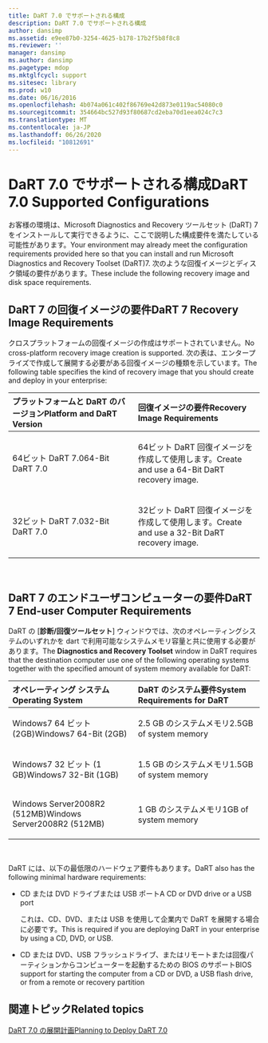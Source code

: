 ```yaml
---
title: DaRT 7.0 でサポートされる構成
description: DaRT 7.0 でサポートされる構成
author: dansimp
ms.assetid: e9ee87b0-3254-4625-b178-17b2f5b8f8c8
ms.reviewer: ''
manager: dansimp
ms.author: dansimp
ms.pagetype: mdop
ms.mktglfcycl: support
ms.sitesec: library
ms.prod: w10
ms.date: 06/16/2016
ms.openlocfilehash: 4b074a061c402f86769e42d873e0119ac54080c0
ms.sourcegitcommit: 354664bc527d93f80687cd2eba70d1eea024c7c3
ms.translationtype: MT
ms.contentlocale: ja-JP
ms.lasthandoff: 06/26/2020
ms.locfileid: "10812691"
---
```

# <span data-ttu-id="28191-103">DaRT 7.0 でサポートされる構成</span><span class="sxs-lookup"><span data-stu-id="28191-103">DaRT 7.0 Supported Configurations</span></span>


<span data-ttu-id="28191-104">お客様の環境は、Microsoft Diagnostics and Recovery ツールセット (DaRT) 7 をインストールして実行できるように、ここで説明した構成要件を満たしている可能性があります。</span><span class="sxs-lookup"><span data-stu-id="28191-104">Your environment may already meet the configuration requirements provided here so that you can install and run Microsoft Diagnostics and Recovery Toolset (DaRT)7.</span></span> <span data-ttu-id="28191-105">次のような回復イメージとディスク領域の要件があります。</span><span class="sxs-lookup"><span data-stu-id="28191-105">These include the following recovery image and disk space requirements.</span></span>

## <span data-ttu-id="28191-106">DaRT 7 の回復イメージの要件</span><span class="sxs-lookup"><span data-stu-id="28191-106">DaRT 7 Recovery Image Requirements</span></span>


<span data-ttu-id="28191-107">クロスプラットフォームの回復イメージの作成はサポートされていません。</span><span class="sxs-lookup"><span data-stu-id="28191-107">No cross-platform recovery image creation is supported.</span></span> <span data-ttu-id="28191-108">次の表は、エンタープライズで作成して展開する必要がある回復イメージの種類を示しています。</span><span class="sxs-lookup"><span data-stu-id="28191-108">The following table specifies the kind of recovery image that you should create and deploy in your enterprise:</span></span>

<table>
<colgroup>
<col width="50%" />
<col width="50%" />
</colgroup>
<thead>
<tr class="header">
<th align="left"><span data-ttu-id="28191-109">プラットフォームと DaRT のバージョン</span><span class="sxs-lookup"><span data-stu-id="28191-109">Platform and DaRT Version</span></span></th>
<th align="left"><span data-ttu-id="28191-110">回復イメージの要件</span><span class="sxs-lookup"><span data-stu-id="28191-110">Recovery Image Requirements</span></span></th>
</tr>
</thead>
<tbody>
<tr class="odd">
<td align="left"><p><span data-ttu-id="28191-111">64ビット DaRT 7.0</span><span class="sxs-lookup"><span data-stu-id="28191-111">64-Bit DaRT 7.0</span></span></p></td>
<td align="left"><p><span data-ttu-id="28191-112">64ビット DaRT 回復イメージを作成して使用します。</span><span class="sxs-lookup"><span data-stu-id="28191-112">Create and use a 64-Bit DaRT recovery image.</span></span></p></td>
</tr>
<tr class="even">
<td align="left"><p><span data-ttu-id="28191-113">32ビット DaRT 7.0</span><span class="sxs-lookup"><span data-stu-id="28191-113">32-Bit DaRT 7.0</span></span></p></td>
<td align="left"><p><span data-ttu-id="28191-114">32ビット DaRT 回復イメージを作成して使用します。</span><span class="sxs-lookup"><span data-stu-id="28191-114">Create and use a 32-Bit DaRT recovery image.</span></span></p></td>
</tr>
</tbody>
</table>

 

## <span data-ttu-id="28191-115">DaRT 7 のエンドユーザコンピューターの要件</span><span class="sxs-lookup"><span data-stu-id="28191-115">DaRT 7 End-user Computer Requirements</span></span>


<span data-ttu-id="28191-116">DaRT の [**診断/回復ツールセット**] ウィンドウでは、次のオペレーティングシステムのいずれかを dart で利用可能なシステムメモリ容量と共に使用する必要があります。</span><span class="sxs-lookup"><span data-stu-id="28191-116">The **Diagnostics and Recovery Toolset** window in DaRT requires that the destination computer use one of the following operating systems together with the specified amount of system memory available for DaRT:</span></span>

<table>
<colgroup>
<col width="50%" />
<col width="50%" />
</colgroup>
<thead>
<tr class="header">
<th align="left"><span data-ttu-id="28191-117">オペレーティング システム</span><span class="sxs-lookup"><span data-stu-id="28191-117">Operating System</span></span></th>
<th align="left"><span data-ttu-id="28191-118">DaRT のシステム要件</span><span class="sxs-lookup"><span data-stu-id="28191-118">System Requirements for DaRT</span></span></th>
</tr>
</thead>
<tbody>
<tr class="odd">
<td align="left"><p><span data-ttu-id="28191-119">Windows7 64 ビット (2GB)</span><span class="sxs-lookup"><span data-stu-id="28191-119">Windows7 64-Bit (2GB)</span></span></p></td>
<td align="left"><p><span data-ttu-id="28191-120">2.5 GB のシステムメモリ</span><span class="sxs-lookup"><span data-stu-id="28191-120">2.5GB of system memory</span></span></p></td>
</tr>
<tr class="even">
<td align="left"><p><span data-ttu-id="28191-121">Windows7 32 ビット (1 GB)</span><span class="sxs-lookup"><span data-stu-id="28191-121">Windows7 32-Bit (1GB)</span></span></p></td>
<td align="left"><p><span data-ttu-id="28191-122">1.5 GB のシステムメモリ</span><span class="sxs-lookup"><span data-stu-id="28191-122">1.5GB of system memory</span></span></p></td>
</tr>
<tr class="odd">
<td align="left"><p><span data-ttu-id="28191-123">Windows Server2008R2 (512MB)</span><span class="sxs-lookup"><span data-stu-id="28191-123">Windows Server2008R2 (512MB)</span></span></p></td>
<td align="left"><p><span data-ttu-id="28191-124">1 GB のシステムメモリ</span><span class="sxs-lookup"><span data-stu-id="28191-124">1GB of system memory</span></span></p></td>
</tr>
</tbody>
</table>

 

<span data-ttu-id="28191-125">DaRT には、以下の最低限のハードウェア要件もあります。</span><span class="sxs-lookup"><span data-stu-id="28191-125">DaRT also has the following minimal hardware requirements:</span></span>

-   <span data-ttu-id="28191-126">CD または DVD ドライブまたは USB ポート</span><span class="sxs-lookup"><span data-stu-id="28191-126">A CD or DVD drive or a USB port</span></span>

    <span data-ttu-id="28191-127">これは、CD、DVD、または USB を使用して企業内で DaRT を展開する場合に必要です。</span><span class="sxs-lookup"><span data-stu-id="28191-127">This is required if you are deploying DaRT in your enterprise by using a CD, DVD, or USB.</span></span>

-   <span data-ttu-id="28191-128">CD または DVD、USB フラッシュドライブ、またはリモートまたは回復パーティションからコンピューターを起動するための BIOS のサポート</span><span class="sxs-lookup"><span data-stu-id="28191-128">BIOS support for starting the computer from a CD or DVD, a USB flash drive, or from a remote or recovery partition</span></span>

## <span data-ttu-id="28191-129">関連トピック</span><span class="sxs-lookup"><span data-stu-id="28191-129">Related topics</span></span>


[<span data-ttu-id="28191-130">DaRT 7.0 の展開計画</span><span class="sxs-lookup"><span data-stu-id="28191-130">Planning to Deploy DaRT 7.0</span></span>](planning-to-deploy-dart-70.md)

 

 





